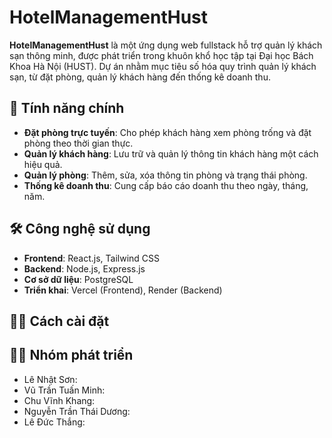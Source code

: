 
# HotelManagementHust

**HotelManagementHust** là một ứng dụng web fullstack hỗ trợ quản lý khách sạn thông minh, được phát triển trong khuôn khổ học tập tại Đại học Bách Khoa Hà Nội (HUST). Dự án nhằm mục tiêu số hóa quy trình quản lý khách sạn, từ đặt phòng, quản lý khách hàng đến thống kê doanh thu.


## 🧩 Tính năng chính

- **Đặt phòng trực tuyến**: Cho phép khách hàng xem phòng trống và đặt phòng theo thời gian thực.
- **Quản lý khách hàng**: Lưu trữ và quản lý thông tin khách hàng một cách hiệu quả.
- **Quản lý phòng**: Thêm, sửa, xóa thông tin phòng và trạng thái phòng.
- **Thống kê doanh thu**: Cung cấp báo cáo doanh thu theo ngày, tháng, năm.

## 🛠️ Công nghệ sử dụng

- **Frontend**: React.js, Tailwind CSS
- **Backend**: Node.js, Express.js
- **Cơ sở dữ liệu**: PostgreSQL
- **Triển khai**: Vercel (Frontend), Render (Backend)

## 🧑‍💻 Cách cài đặt



## 👨‍💻 Nhóm phát triển

- Lê Nhật Sơn: 
- Vũ Trần Tuấn Minh:
- Chu Vĩnh Khang:
- Nguyễn Trần Thái Dương:
- Lê Đức Thắng:


